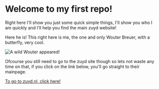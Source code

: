 # Welcome to my first repo!
Right here I'll show you just some quick simple things, I'll show you who I am quickly and I'll help you find the main zuyd website!

Here he is! This right here is me, the one and only Wouter Breuer, with a butterfly, very cool.

![A wild Wouter appeared!](img/butterflyfrend.jpg)

Ofcourse you still need to go to the zuyd site though so lets not waste any time on that, if you click on the link below, you'll go straight to their mainpage.

[To go to zuyd.nl, click here!](https://zuyd.nl)

